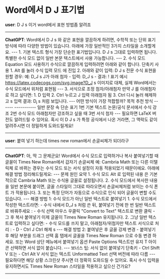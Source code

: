 # Word에서 D J 표기법

**user**:
D J s 이거 word에서 표현 방법좀 알려죠

---

**ChatGPT**:
Word에서 D J s 와 같은 표현을 깔끔하게 하려면, 수학적 또는 단위 표기 방식에 따라 다양한 방법이 있습니다. 아래에 가장 일반적인 3가지 스타일을 소개할게요. --- 1. 기본 텍스트 형식 가장 단순한 표기법입니다. D J s 그대로 입력하면 됩니다. 특별한 수식 모드 없이 일반 본문 텍스트에서 사용 가능합니다. --- 2. 수식 모드 Equation 모드 사용하기 수식으로 깔끔하게 입력하려면 아래와 같이 합니다. 단축키 사용 1. Alt 를 눌러 수식 입력 모드 에 진입 2. 아래와 같이 입력: D J s 전문 수식 표현을 원할 경우: 예: D_J s J가 아래 첨자 - 입력: D_J s - 결과: ! 표기 예시 https://latex.codecogs.com/svg.image?D_J s 이미지로 대체, 실제 Word에서는 수식 모드에서 위처럼 표현됨 --- 3. 서식으로 조정 첨자/아래첨자 만약 J 를 아래첨자로 하고 싶다면: 1. D 입력 2. Ctrl 누르고 J 입력 아래첨자 됨 3. Ctrl 다시 눌러 해제하고 s 입력 결과: Dⱼ s 처럼 보입니다. --- 어떤 방식이 가장 적합할까? 목적 추천 방식 ------ ----------- 일반 문장 속 단순 표기 1번 기본 텍스트 논문/공식 문서에서 수식 강조 2번 수식 모드 아래첨자만 강조하고 싶을 때 3번 서식 첨자 --- 필요하면 LaTeX 버전도 알려드릴 수 있어요. 혹시 이 D J s 가 특정 공식에서 나온 거라면, 그 맥락도 같이 알려주시면 더 정밀하게 도와드릴게요!

---

**user**:
붙여 넣기 하는데 times new roman에서 손글씨체가 되더라구

---

**ChatGPT**:
아, 딱 그 문제군요! Word에서 수식 모드로 입력하거나 복사 붙여넣기할 때 글꼴이 Times New Roman에서 갑자기 손글씨체 예: Cambria Math 또는 다른 이탤릭체 로 바뀌는 경우는 수식 모드 또는 서식 설정이 자동 적용되었기 때문이에요. 아래에 해결 방법 정리해드릴게요: --- 문제 원인 요약 1. 수식 모드 Alt 로 입력된 내용 은 기본적으로 Cambria Math 또는 수식용 글꼴로 설정됩니다. 2. 수식 모드에서 복사한 내용을 일반 본문에 붙이면, 글꼴 스타일이 그대로 따라오면서 손글씨체처럼 보이는 수식 폰트 가 적용됩니다. 3. 또는 특정 단어가 자동으로 수식으로 인식 되어 글꼴이 변할 수도 있습니다. --- 해결 방법 1: 수식 모드가 아닌 일반 텍스트로 붙여넣기 1. 수식 모드에서 작성한 텍스트라면: - 수식 내에서 D_J s 처럼 쓴 뒤, 붙여넣기 전에 한 번 일반 텍스트로 바꿔주세요 : - 수식 선택 마우스 우클릭 "Convert to Text" 텍스트로 변환 클릭 - 그 후 복사 붙여넣기 이제 글꼴이 Times New Roman 유지됩니다. 2. 그냥 일반 텍스트로 입력하고 싶다면: - 수식 모드를 쓰지 말고, 아래첨자/위첨자만 텍스트 서식으로 처리 : - D - Ctrl J Ctrl 해제 s --- 해결 방법 2: 붙여넣은 후 글꼴 강제 변경 - 붙여넣기 후 해당 부분을 드래그 선택 홈 탭에서 글꼴을 Times New Roman 으로 수동 변경 하세요. 또는 Word 상단 메뉴에서 붙여넣기 옵션 Paste Options 텍스트만 유지 T 아이콘 선택하면 서식 없이 붙습니다. --- 보너스 팁: 서식 없이 붙여넣기 단축키 - Ctrl Shift V 또는 - Ctrl Alt V 서식 없는 텍스트 Unformatted Text 선택 버전에 따라 다름 --- 필요하다면 해당 상황 스크린샷 주시면 더 정확히 도와드릴 수 있어요. 혹시 수식 입력을 유지하면서도 Times New Roman 스타일을 적용하고 싶으신 건가요?

---

